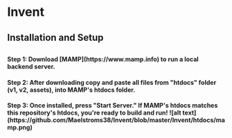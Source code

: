 <h1> Invent</h1>
<h2>Installation and Setup<h2>
<h4>Step 1: Download [MAMP](https://www.mamp.info) to run a local backend server.</h4>
<h4>Step 2: After downloading copy and paste all files from "htdocs" folder (v1, v2, assets), into MAMP's htdocs folder.</h4>
<h4>Step 3: Once installed, press "Start Server." If MAMP's htdocs matches this repository's htdocs, you're ready to build and run! ![alt text](https://github.com/Maelstroms38/Invent/blob/master/Invent/htdocs/mamp.png) </h4>
